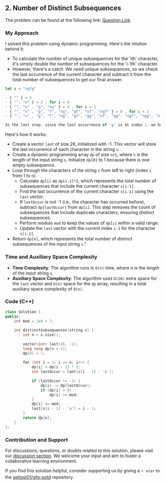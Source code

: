 ## 2. Number of Distinct Subsequences

The problem can be found at the following link: [Question Link](https://practice.geeksforgeeks.org/problems/number-of-distinct-subsequences0909/1)

### My Approach

I solved this problem using dynamic programming. Here's the intution behind it:

- To calculate the number of unique subsequences for the 'ith' character, it's simply double the number of subsequences for the 'i-1th' character.
- However, there's a catch. We need unique subsequences, so we check the last occurrence of the current character and subtract it from the total number of subsequences to get our final answer.

```js
let s = "ngfg"

- { "" } = 1
- { "", "n" } = 2 , for i = 0
- { "", "n" , "g", "ng" } = 4 , for i = 1
- { "", "n" , "g", "f", "ng", "gf", "nf", "ngf" } = 8 , for i = 2
- { "", "n" , "g", "f", "ng", "gf", "gg", "nf", "gg", "ngf", "ngg", "nfg", "gfg", "ngfg" } = 14 , for i = 3

In the last step, since the last occurrence of 'g' is at index 1, we have already included subsequences like {"g", "ng"}. So, our final answer is 16 - 2 = 14.
```

Here's how it works:

- Create a vector `last` of size 26, initialized with -1. This vector will store the last occurrence of each character in the string `s`.
- Create a dynamic programming array `dp` of size `n+1`, where `n` is the length of the input string `s`. Initialize `dp[0]` to 1 because there is one empty subsequence.
- Loop through the characters of the string `s` from left to right (index `i` from 1 to `n`).
	- Calculate `dp[i]` as `dp[i-1]*2`, which represents the total number of subsequences that include the current character `s[i-1]`.
	- Find the last occurrence of the current character `s[i-1]` using the `last` vector.
	- If `lastOccur` is not -1 (i.e., the character has occurred before), subtract `dp[lastOccur]` from `dp[i]`. This step removes the count of subsequences that include duplicate characters, ensuring distinct subsequences.
	- Perform modulo `mod` to keep the values of `dp[i]` within a valid range.
	- Update the `last` vector with the current index `i-1` for the character `s[i-1]`.
- Return `dp[n]`, which represents the total number of distinct subsequences of the input string `s`."

### Time and Auxiliary Space Complexity

- **Time Complexity**: The algorithm runs in `O(n)` time, where n is the length of the input string `s`.
- **Auxiliary Space Complexity**: The algorithm uses `O(26)` extra space for the `last` vector and `O(n)` space for the `dp` array, resulting in a total auxiliary space complexity of `O(n)`.

### Code (C++)
```cpp
class Solution {
public:
    int mod = 1e9 + 7;
    
    int distinctSubsequences(string s) {
        int n = s.size();
        
        vector<int> last(26, -1);
        long long dp[n + 1];
        dp[0] = 1;
        
        for (int i = 1; i <= n; i++) {
            dp[i] = dp[i - 1] * 2;
            int lastOccur = last[s[i - 1] - 'a'];
            
            if (lastOccur != -1) {
                dp[i] -= dp[lastOccur];
                if (dp[i] < 0)
                    dp[i] += mod;
            }
            dp[i] %= mod;
            last[s[i - 1] - 'a'] = i - 1;
        }
        return dp[n];
    }
};
```

### Contribution and Support

For discussions, questions, or doubts related to this solution, please visit our [discussion section](https://github.com/getlost01/gfg-potd/discussions). We welcome your input and aim to foster a collaborative learning environment.

If you find this solution helpful, consider supporting us by giving a `⭐ star` to the [getlost01/gfg-potd](https://github.com/getlost01/gfg-potd) repository.